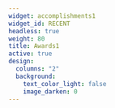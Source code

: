 ```yaml
---
widget: accomplishments1
widget_id: RECENT
headless: true
weight: 80
title: Awards1
active: true
design:
  columns: "2"
  background:
    text_color_light: false
    image_darken: 0
---
```

